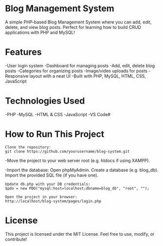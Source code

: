 # Blog Management System

   A simple PHP-based Blog Management System where you can add, edit, delete, and view blog posts. Perfect for learning how to build CRUD applications with PHP and MySQL!

# Features

   -User login system
   -Dashboard for managing posts
   -Add, edit, delete blog posts
   -Categories for organizing posts
   -Image/video uploads for posts
   -Responsive layout with a neat UI
   -Built with PHP, MySQL, HTML, CSS, JavaScript

# Technologies Used

   -PHP
   -MySQL
   -HTML & CSS
   -JavaScript
   -VS Code#

#  How to Run This Project

    Clone the repository:
    git clone https://github.com/yourusername/blog-system.git
    
   -Move the project to your web server root (e.g. htdocs if using XAMPP).
    
   -Import the database:
    Open phpMyAdmin.
    Create a database (e.g. blog_db).
    Import the provided SQL file (if you have one).
    
    Update db.php with your DB credentials:
    $pdo = new PDO("mysql:host=localhost;dbname=blog_db", "root", "");
    
    Open the project in your browser:
    http://localhost/blog-system/pages/login.php
    
# License
  This project is licensed under the MIT License. Feel free to use, modify, or contribute!




